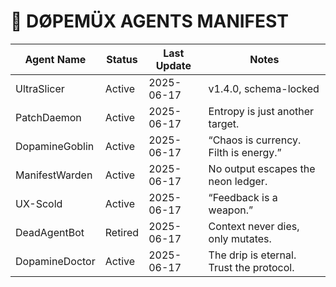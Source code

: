 # 💊 DØPEMÜX AGENTS MANIFEST

| Agent Name       | Status  | Last Update | Notes |
|------------------|---------|-------------|-------|
| UltraSlicer      | Active  | 2025-06-17  | v1.4.0, schema-locked |
| PatchDaemon      | Active  | 2025-06-17  | Entropy is just another target. |
| DopamineGoblin   | Active  | 2025-06-17  | “Chaos is currency. Filth is energy.” |
| ManifestWarden   | Active  | 2025-06-17  | No output escapes the neon ledger. |
| UX-Scold         | Active  | 2025-06-17  | “Feedback is a weapon.” |
| DeadAgentBot     | Retired | 2025-06-17  | Context never dies, only mutates. |
| DopamineDoctor   | Active  | 2025-06-17  | The drip is eternal. Trust the protocol. |
